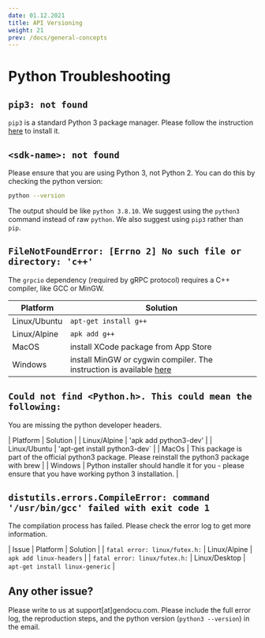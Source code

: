 ```yaml
---
date: 01.12.2021
title: API Versioning
weight: 21
prev: /docs/general-concepts
---
```

# Python Troubleshooting

## `pip3: not found`

`pip3` is a standard Python 3 package manager. Please follow the instruction [here](https://pip.pypa.io/en/stable/installation/) to install it.

## `<sdk-name>: not found`

Please ensure that you are using Python 3, not Python 2. You can do this by checking the python version:
```bash
python --version
```
The output should be like `python 3.8.10`.
We suggest using the `python3` command instead of raw `python`. We also suggest using `pip3` rather than `pip`.

## `FileNotFoundError: [Errno 2] No such file or directory: 'c++'`

The `grpcio` dependency (required by gRPC protocol) requires a C++ compiler, like GCC or MinGW.

| Platform | Solution |
| -- | -- |
| Linux/Ubuntu | `apt-get install g++` |
| Linux/Alpine | `apk add g++` |
| MacOS | install XCode package from App Store |
| Windows | install MinGW or cygwin compiler. The instruction is available [here](https://code.visualstudio.com/docs/cpp/config-mingw)|

## `Could not find <Python.h>. This could mean the following:`

You are missing the python developer headers.

| Platform | Solution |
| Linux/Alpine | 'apk add python3-dev' |
| Linux/Ubuntu | 'apt-get install python3-dev` |
| MacOs | This package is part of the official python3 package. Please reinstall the python3 package with brew |
| Windows | Python installer should handle it for you - please ensure that you have working python 3 installation. |

## `distutils.errors.CompileError: command '/usr/bin/gcc' failed with exit code 1`

The compilation process has failed. Please check the error log to get more information.

| Issue | Platform | Solution |
| `fatal error: linux/futex.h:` | Linux/Alpine | `apk add linux-headers` |
| `fatal error: linux/futex.h:` | Linux/Desktop | `apt-get install linux-generic` |


## Any other issue?

Please write to us at support[at]gendocu.com.
Please include the full error log, the reproduction steps, and the python version (`python3 --version`) in the email.
